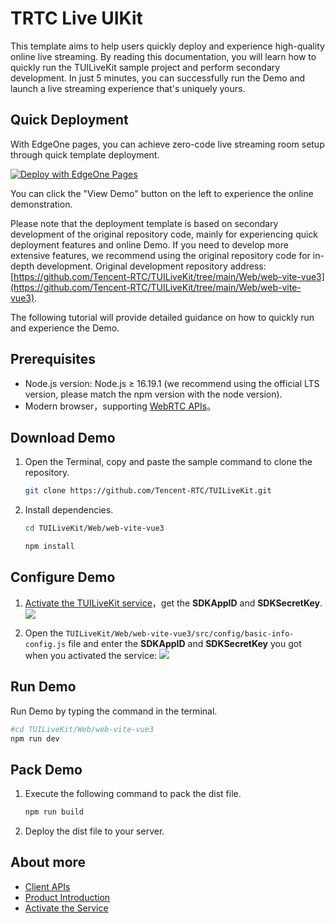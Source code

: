 # TRTC Live UIKit

This template aims to help users quickly deploy and experience high-quality online live streaming. By reading this documentation, you will learn how to quickly run the TUILiveKit sample project and perform secondary development. In just 5 minutes, you can successfully run the Demo and launch a live streaming experience that's uniquely yours.


## Quick Deployment

With EdgeOne pages, you can achieve zero-code live streaming room setup through quick template deployment.

<a href="https://edgeone.ai/pages/new?from=github&amp;template=https://github.com/q153877011/trtc-live&amp;from=github" rel="nofollow"><img src="https://camo.githubusercontent.com/6a94a67f6a020d5810ef905549fc5255bf99ccd09f17881b6855b332b579a364/68747470733a2f2f63646e7374617469632e74656e63656e7463732e636f6d2f656467656f6e652f70616765732f6465706c6f792e737667" alt="Deploy with EdgeOne Pages" data-canonical-src="https://cdnstatic.tencentcs.com/edgeone/pages/deploy.svg" style="max-width: 100%;"></a>

You can click the "View Demo" button on the left to experience the online demonstration.

Please note that the deployment template is based on secondary development of the original repository code, mainly for experiencing quick deployment features and online Demo. If you need to develop more extensive features, we recommend using the original repository code for in-depth development. Original development repository address: [https://github.com/Tencent-RTC/TUILiveKit/tree/main/Web/web-vite-vue3](https://github.com/Tencent-RTC/TUILiveKit/tree/main/Web/web-vite-vue3).

The following tutorial will provide detailed guidance on how to quickly run and experience the Demo.

## Prerequisites

- Node.js version: Node.js ≥ 16.19.1 (we recommend using the official LTS version, please match the npm version with the node version).
- Modern browser，supporting [WebRTC APIs](https://caniuse.com/?search=webrtc)。

## Download Demo

1. Open the Terminal, copy and paste the sample command to clone the repository.
   ```bash
   git clone https://github.com/Tencent-RTC/TUILiveKit.git
   ```
2. Install dependencies.
   ```bash
   cd TUILiveKit/Web/web-vite-vue3

   npm install
   ```

## Configure Demo
1. [Activate the TUILiveKit service](https://trtc.io/document/60033?platform=ios&product=live)，get the **SDKAppID** and **SDKSecretKey**.
   <img src="https://cloudcache.tencent-cloud.com/qcloud/ui/static/static_source_business/cf5d54b3-4682-4f6b-88ee-2ce9bcc86013.png"/>

2. Open the `TUILiveKit/Web/web-vite-vue3/src/config/basic-info-config.js` file and enter the **SDKAppID** and **SDKSecretKey** you got when you activated the service:
   <img src="https://web.sdk.qcloud.com/trtc/live/web/image/supplementary-config.png"/>
## Run Demo
Run Demo by typing the command in the terminal.
   ```bash
   #cd TUILiveKit/Web/web-vite-vue3
   npm run dev
   ```

## Pack Demo

1. Execute the following command to pack the dist file.
   ```bash
   npm run build
   ```
2. Deploy the dist file to your server.

## About more
- [Client APIs](https://trtc.io/document/64181?platform=ios&product=live)
- [Product Introduction](https://trtc.io/document/60034?platform=electron&product=live)
- [Activate the Service](https://trtc.io/document/60033?platform=ios&product=live)
